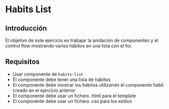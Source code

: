 # Habits List

## Introducción

El objetivo de este ejercicio es trabajar la anidación de componentes y el control flow mostrando varios hábitos en una lista con el for.

## Requisitos

- Usar componente de `habits-list`
- El componente debe tener una lista de hábitos
- El componente debe mostrar los hábitos utilizando el componente habit creado en el ejercicio anterior
- El componente debe usar un fichero .html para el template
- El componente debe usar un fichero .css para los estilos
